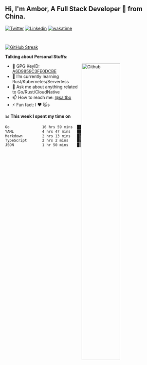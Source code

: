 ## Hi, I'm Ambor, A Full Stack Developer 🚀 from China.

[![Twitter](https://img.shields.io/badge/-saltbo-1ca0f1?style=flat&logo=twitter&logoColor=white)](https://twitter.com/rdsaltbo)
[![Linkedin](https://img.shields.io/badge/-saltbo-blue?style=flat&logo=Linkedin&logoColor=white)](https://www.linkedin.com/in/saltbo/)
[![wakatime](https://wakatime.com/badge/user/f82b1c77-faab-48cd-aef5-a12c0aff104b.svg)](https://wakatime.com/@f82b1c77-faab-48cd-aef5-a12c0aff104b)

&nbsp;  

[![GitHub Streak](http://github-readme-streak-stats.herokuapp.com?user=saltbo&hide_border=true&date_format=M%20j%5B%2C%20Y%5D)](https://git.io/streak-stats)

**Talking about Personal Stuffs:**
<!-- Any image aligned to the right. Beware the width  -->
<img width="50%" align="right" alt="Github" src="https://raw.githubusercontent.com/saltbo/saltbo/master/images/git-header.svg" />

- 🤘 GPG KeyID: [A6D9859C3FE0DCBE](https://saltbo.cn/pgp_keys.asc)
- 🌱 I’m currently learning Rust/Kubernetes/Serverless
- 💬 Ask me about anything related to Go/Rust/CloudNative
- 📫 How to reach me: [@saltbo](https://t.me/saltbo)
- ⚡ Fun fact: I :heart: :cat:s


📊 **This week I spent my time on**
<!--START_SECTION:waka-->

```txt
Go               16 hrs 59 mins  █████████████░░░░░░░░░░░░   52.32 %
YAML             4 hrs 47 mins   ███▓░░░░░░░░░░░░░░░░░░░░░   14.74 %
Markdown         2 hrs 13 mins   █▓░░░░░░░░░░░░░░░░░░░░░░░   06.84 %
TypeScript       2 hrs 2 mins    █▓░░░░░░░░░░░░░░░░░░░░░░░   06.27 %
JSON             1 hr 50 mins    █▒░░░░░░░░░░░░░░░░░░░░░░░   05.66 %
```

<!--END_SECTION:waka-->
